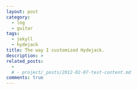 ```yaml
---
layout: post
category: 
  - log
  - guitar
tags: 
  - jekyll
  - hydejack
title: The way I customized Hydejack.
description: >
related_posts:
  - 
  # - project/_posts/2012-02-07-test-content.md
comments: true
---
```

<!-- blank -->

